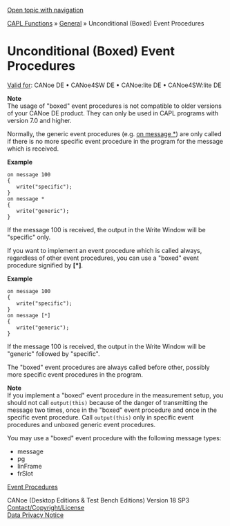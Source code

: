 [Open topic with navigation](../../../../CANoeDEFamily.htm#Topics/CAPLFunctions/Other/CAPLfunctionsBoxedEventProceduresOverview.md)

[CAPL Functions](../CAPLfunctions.md) » [General](CAPLGeneralStartPage.md) » Unconditional (Boxed) Event Procedures

# Unconditional (Boxed) Event Procedures

[Valid for](../../Shared/FeatureAvailability.md): CANoe DE • CANoe4SW DE • CANoe:lite DE • CANoe4SW:lite DE

**Note**  
The usage of "boxed" event procedures is not compatible to older versions of your CANoe DE product. They can only be used in CAPL programs with version 7.0 and higher.

Normally, the generic event procedures (e.g. [on message *](../CAN/EventProcedures/CAPLfunctionOnMessage.md)) are only called if there is no more specific event procedure in the program for the message which is received.

**Example**  

```plaintext
on message 100
{
   write("specific");
}
on message *
{
   write("generic");
}
```

If the message 100 is received, the output in the Write Window will be "specific" only.

If you want to implement an event procedure which is called always, regardless of other event procedures, you can use a "boxed" event procedure signified by **[*]**.

**Example**  

```plaintext
on message 100
{
   write("specific");
}
on message [*]
{
   write("generic");
}
```

If the message 100 is received, the output in the Write Window will be "generic" followed by "specific".

The "boxed" event procedures are always called before other, possibly more specific event procedures in the program.

**Note**  
If you implement a "boxed" event procedure in the measurement setup, you should not call `output(this)` because of the danger of transmitting the message two times, once in the "boxed" event procedure and once in the specific event procedure. Call `output(this)` only in specific event procedures and unboxed generic event procedures.

You may use a "boxed" event procedure with the following message types:

- message
- pg
- linFrame
- frSlot

[Event Procedures](../../Shared/CAPL/General/EventProceduresOverview.md)

CANoe (Desktop Editions & Test Bench Editions) Version 18 SP3  
[Contact/Copyright/License](../../Shared/ContactCopyrightLicense.md)  
[Data Privacy Notice](https://www.vector.com/int/en/company/get-info/privacy-policy/)
